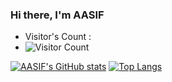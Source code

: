 <h3 style="display:flex;justify-content: space-between;">
  <span>Hi there, I'm AASIF</span> 
</h3>

* Visitor's Count :
*  ![Visitor Count](https://profile-counter.glitch.me/AASIF/count.svg)

[![AASIF's GitHub stats](https://github-readme-stats.vercel.app/api?username=nnian&count_private=true&show_icons=true&theme=radical)](https://github.com/anuraghazra/github-readme-stats) [![Top Langs](https://github-readme-stats.vercel.app/api/top-langs/?username=imaasif28&layout=compact&theme=radical)](https://github.com/anuraghazra/github-readme-stats) 

<!--
**imaasif28/AASIF** is a ✨ _special_ ✨ repository because its `README.md` (this file) appears on your GitHub profile.

Here are some ideas to get you started:

- 🔭 I’m currently working on ...
- 🌱 I’m currently learning ...
- 👯 I’m looking to collaborate on ...
- 🤔 I’m looking for help with ...
- 💬 Ask me about ...
- 📫 How to reach me: ...
- 😄 Pronouns: ...
- ⚡ Fun fact: ...
-->
